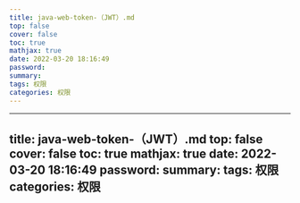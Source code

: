 ```yaml
---
title: java-web-token-（JWT）.md
top: false
cover: false
toc: true
mathjax: true
date: 2022-03-20 18:16:49
password:
summary:
tags: 权限
categories: 权限
---
```

---
title: java-web-token-（JWT）.md
top: false
cover: false
toc: true
mathjax: true
date: 2022-03-20 18:16:49
password:
summary:
tags: 权限
categories: 权限
---

